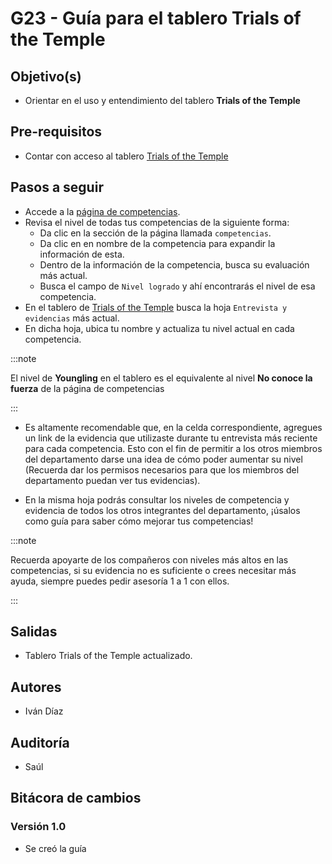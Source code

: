 # G23 - Guía para el tablero Trials of the Temple
## Objetivo(s)
- Orientar en el uso y entendimiento del tablero **Trials of the Temple**
## Pre-requisitos
- Contar con acceso al tablero [Trials of the Temple](https://docs.google.com/spreadsheets/d/1MZ-7gZ1iUZPbCIa3G2UtK8B-_w1ipbHrO0hJMeRTozQ/edit#gid=1760954040)
## Pasos a seguir

- Accede a la [página de competencias](https://app.gladio.com.mx/).
- Revisa el nivel de todas tus competencias de la siguiente forma: 
    - Da clic en la sección de la página llamada `competencias`.
    - Da clic en en nombre de la competencia para expandir la información de esta.
    - Dentro de la información de la competencia, busca su evaluación más actual.
    - Busca el campo de `Nivel logrado` y ahí encontrarás el nivel de esa competencia.
- En el tablero de [Trials of the Temple](https://docs.google.com/spreadsheets/d/1MZ-7gZ1iUZPbCIa3G2UtK8B-_w1ipbHrO0hJMeRTozQ/edit#gid=1760954040) busca la hoja `Entrevista y evidencias` más actual.
- En dicha hoja, ubica tu nombre y actualiza tu nivel actual en cada competencia.

:::note

El nivel de **Youngling** en el tablero es el equivalente al nivel **No conoce la fuerza** de la página de competencias

:::

- Es altamente recomendable que, en la celda correspondiente, agregues un link de la evidencia que utilizaste durante tu entrevista más reciente para cada competencia. Esto con el fin de permitir a los otros miembros del departamento darse una idea de cómo poder aumentar su nivel (Recuerda dar los permisos necesarios para que los miembros del departamento puedan ver tus evidencias). 

- En la misma hoja podrás consultar los niveles de competencia y evidencia de todos los otros integrantes del departamento, ¡úsalos como guía para saber cómo mejorar tus competencias!

:::note

Recuerda apoyarte de los compañeros con niveles más altos en las competencias, si su evidencia no es suficiente o crees necesitar más ayuda, siempre puedes pedir asesoría 1 a 1 con ellos.

:::

## Salidas
- Tablero Trials of the Temple actualizado.
## Autores
- Iván Díaz
## Auditoría
- Saúl 
## Bitácora de cambios
### Versión 1.0
- Se creó la guía